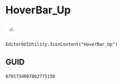 # HoverBar_Up
![](/img/HoverBar_Up.png)

``` CSharp
EditorGUIUtility.IconContent("HoverBar_Up")
```
## GUID
```
8791734007862775158
```
